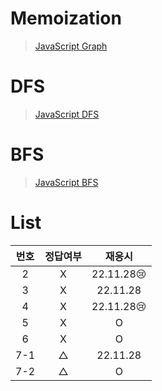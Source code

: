 # Memoization

> [JavaScript Graph](../../../theory/graph.md)

# DFS

> [JavaScript DFS](../../../theory/dfs.md)

# BFS

> [JavaScript BFS](../../../theory/bfs.md)

# List

| 번호 | 정답여부 |   재응시   |
| :--: | :------: | :--------: |
|  2   |    X     | 22.11.28😢 |
|  3   |    X     |  22.11.28  |
|  4   |    X     | 22.11.28😢 |
|  5   |    X     |     O      |
|  6   |    X     |     O      |
| 7-1  |    △     |  22.11.28  |
| 7-2  |    △     |     O      |
